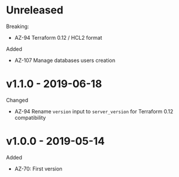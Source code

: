 # Unreleased

Breaking:
  * AZ-94 Terraform 0.12 / HCL2 format

Added
  * AZ-107 Manage databases users creation

# v1.1.0 - 2019-06-18

Changed
  * AZ-94 Rename `version` input to `server_version` for Terraform 0.12 compatibility

# v1.0.0 - 2019-05-14

Added
  * AZ-70: First version
